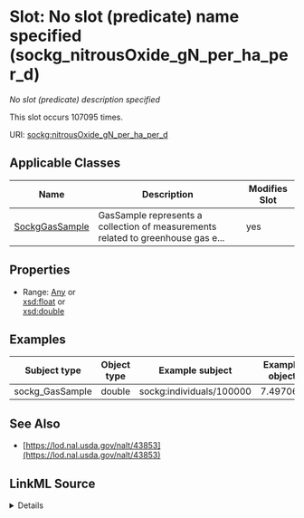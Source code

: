 

# Slot: No slot (predicate) name specified (sockg_nitrousOxide_gN_per_ha_per_d)


_No slot (predicate) description specified_






This slot occurs 107095 times.


URI: [sockg:nitrousOxide_gN_per_ha_per_d](https://idir.uta.edu/sockg-ontology/docs/nitrousOxide_gN_per_ha_per_d)



<!-- no inheritance hierarchy -->





## Applicable Classes

| Name | Description | Modifies Slot |
| --- | --- | --- |
| [SockgGasSample](../classes/SockgGasSample.md) | GasSample represents a collection of measurements related to greenhouse gas e... |  yes  |







## Properties

* Range: [Any](../classes/Any.md)&nbsp;or&nbsp;<br />[xsd:float](http://www.w3.org/2001/XMLSchema#float)&nbsp;or&nbsp;<br />[xsd:double](http://www.w3.org/2001/XMLSchema#double)






## Examples

| Subject type | Object type | Example subject | Example object | Occurrences |
| --- | --- | --- | --- | --- |
| sockg_GasSample | double | sockg:individuals/100000 | 7.497066 | 107095 |


## See Also

* [https://lod.nal.usda.gov/nalt/43853](https://lod.nal.usda.gov/nalt/43853)



## LinkML Source

<details>

```yaml
name: sockg_nitrousOxide_gN_per_ha_per_d
annotations:
  count:
    tag: count
    value: 107095
description: No slot (predicate) description specified
title: No slot (predicate) name specified
examples:
- object:
    example_object: '7.497066'
    example_object_type: double
    example_predicate: sockg:nitrousOxide_gN_per_ha_per_d
    example_subject: sockg:individuals/100000
    example_subject_type: sockg_GasSample
from_schema: soc-kg
see_also:
- https://lod.nal.usda.gov/nalt/43853
rank: 1000
domain: sockg_GasSample
slot_uri: sockg:nitrousOxide_gN_per_ha_per_d
alias: sockg_nitrousOxide_gN_per_ha_per_d
domain_of:
- sockg_GasSample
range: Any
any_of:
- range: float
- range: double

```
</details>